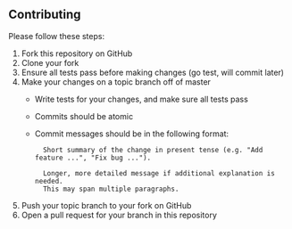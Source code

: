 ## Contributing

Please follow these steps:

1. Fork this repository on GitHub
1. Clone your fork
1. Ensure all tests pass before making changes (go test, will commit later)
1. Make your changes on a topic branch off of master
    * Write tests for your changes, and make sure all tests pass
    * Commits should be atomic
    * Commit messages should be in the following format:
    
            Short summary of the change in present tense (e.g. "Add feature ...", "Fix bug ...").
            
            Longer, more detailed message if additional explanation is needed.
            This may span multiple paragraphs.

1. Push your topic branch to your fork on GitHub
1. Open a pull request for your branch in this repository
